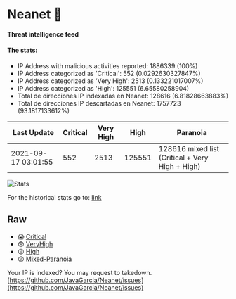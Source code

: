 # Neanet :hocho:
#### Threat intelligence feed
#### The stats:

- IP Address with malicious activities reported: 1886339 (100%)
- IP Address categorized as 'Critical':  552 (0.0292630327847%)
- IP Address categorized as 'Very High':  2513 (0.133221017007%)
- IP Address categorized as 'High':  125551 (6.65580258904)
- Total de direcciones IP indexadas en Neanet:  128616 (6.81828663883%)
- Total de direcciones IP descartadas en Neanet:  1757723 (93.1817133612%)

| Last Update | Critical | Very High | High | Paranoia |
| --- | --- | --- | --- | --- |
| 2021-09-17 03:01:55 | 552 | 2513 | 125551 | 128616 mixed list (Critical + Very High + High)|

![Stats](https://docs.google.com/spreadsheets/d/e/2PACX-1vSnaNMIXVabIpDJjufMlzH7poXnshF3mgd8Is1g9ytUEzVsP5my4Trn8f-xkoLLQ38xpL3HtmUexLo6/pubchart?oid=501124687&format=image)

For the historical stats go to: [link](/stats.csv)
## Raw
- :scream: [Critical](https://raw.githubusercontent.com/JavaGarcia/Neanet/master/blacklists/neanet_critical.txt)
- :fearful: [VeryHigh](https://raw.githubusercontent.com/JavaGarcia/Neanet/master/blacklists/neanet_veryHigh.txtt)
- :frowning: [High](https://raw.githubusercontent.com/JavaGarcia/Neanet/master/blacklists/neanet_high.txt)
- :dizzy_face: [Mixed-Paranoia](https://raw.githubusercontent.com/JavaGarcia/Neanet/master/blacklists/neanet_all.txt)


Your IP is indexed? You may request to takedown. [https://github.com/JavaGarcia/Neanet/issues](https://github.com/JavaGarcia/Neanet/issues)

















































































































































































































































































































































































































































































































































































































































































































































































































































































































































































































































































































































































































































































































































































































































































































































































































































































































































































































































































































































































































































































































































































































































































































































































































































































































































































































































































































































































































































































































































































































































































































































































































































































































































































































































































































































































































































































































































































































































































































































































































































































































































































































































































































































































































































































































































































































































































































































































































































































































































































































































































































































































































































































































































































































































































































































































































































































































































































































































































































































































































































































































































































































































































































































































































































































































































































































































































































































































































































































































































































































































































































































































































































































































































































































































































































































































































































































































































































































































































































































































































































































































































































































































































































































































































































































































































































































































































































































































































































































































































































































